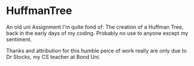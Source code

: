 HuffmanTree
===========

An old uni Assignment I'm quite fond of: The creation of a Huffman Tree, back in the early days of my coding. Probably no use to anyone except my sentiment. 

Thanks and attribution for this humble peice of work really are only due to Dr Stocks, my CS teacher at Bond Uni. 
